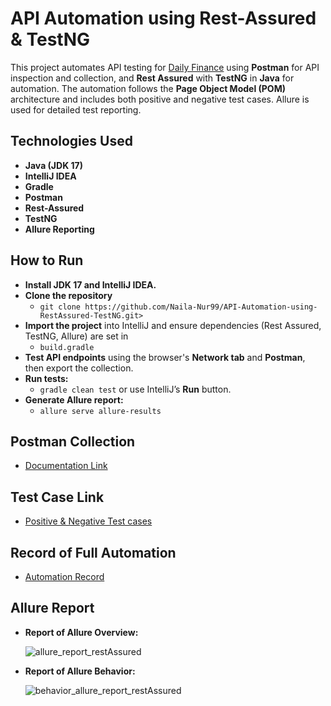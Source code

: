 # API Automation using Rest-Assured & TestNG

This project automates API testing for [Daily Finance](https://dailyfinance.roadtocareer.net/) using **Postman** for API inspection and collection, and **Rest Assured** with **TestNG** in **Java** for automation. The automation follows the **Page Object Model (POM)** architecture and includes both positive and negative test cases. Allure is used for detailed test reporting.

## Technologies Used

- **Java (JDK 17)**
- **IntelliJ IDEA**
- **Gradle**
- **Postman**
- **Rest-Assured**
- **TestNG**
- **Allure Reporting**

## How to Run

- **Install JDK 17 and IntelliJ IDEA.**   
- **Clone the repository**  
   - `git clone https://github.com/Naila-Nur99/API-Automation-using-RestAssured-TestNG.git>`
- **Import the project** into IntelliJ and ensure dependencies (Rest Assured, TestNG, Allure) are set in
  - `build.gradle `
- **Test API endpoints** using the browser's **Network tab** and **Postman**, then export the collection.
- **Run tests:**  
   - `gradle clean test` or use IntelliJ’s **Run** button. 
- **Generate Allure report:**
   - `allure serve allure-results` 
  

## Postman Collection 

   - [Documentation Link](https://documenter.getpostman.com/view/42658049/2sB2j1hCNe)

## Test Case Link

   - [Positive & Negative Test cases](https://docs.google.com/spreadsheets/d/1N9j8EQozoovMP1AyqIf5ZnT4ZPaIuxjO/edit?usp=sharing&ouid=105680020578634715377&rtpof=true&sd=true) 

## Record of Full Automation 

   - [Automation Record](https://drive.google.com/file/d/1-1heTJl4hmBBld0EiTpk2_6uCFj1ofe2/view?usp=sharing)

## Allure Report 
   
- **Report of Allure Overview:**
  
  ![allure_report_restAssured](https://github.com/user-attachments/assets/3c4bceaf-c496-4272-a3f9-4c480f1cc87c)


- **Report of Allure Behavior:**
  
  ![behavior_allure_report_restAssured](https://github.com/user-attachments/assets/a02b6a04-3938-43ff-bc9b-d5fe1848a1ec)


  
